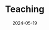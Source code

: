 ---
title: 'Teaching'
date: 2024-05-19
type: landing

design:
  # Section spacing
  spacing: '5rem'

# Page sections
sections:
  - block: text
    content:
      title: Teaching Experience
      text: |
        ## Teaching Positions
        ### R Workshop Tutor
        - **Institution**: Statistical Consulting Centre, University of Auckland
        - **Dates**: January 2019 - December 2021
        - **Summary**: Supported research staff and students in using R for data manipulation, visualisation, and analysis.

        ### Graduate Teaching Assistant
        - **Institution**: University of Auckland
        - **Dates**: January 2019 - December 2021
        - **Summary**: Provided teaching assistance in the following courses:
          - STATS 10x (Introduction to Statistics)
          - STATS 125 (Probability and its Applications)
          - STATS 210 (Statistical Theory)
          - STATS 20x (Data Analysis)
          - STATS 330 (Statistical Modelling)
          - STATS 763 (Advanced Regression Methodology)
          - STATS 782 (Statistical Computing)

    design:
      view: text
---